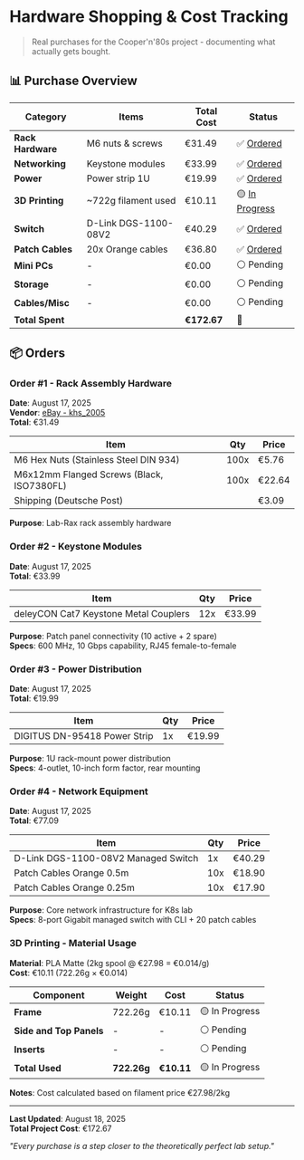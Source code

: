 # Hardware Shopping & Cost Tracking

> Real purchases for the Cooper'n'80s project - documenting what actually gets bought.

## 📊 Purchase Overview

| Category | Items | Total Cost | Status |
|----------|-------|------------|--------|
| **Rack Hardware** | M6 nuts & screws | €31.49 | ✅ [Ordered](#order-1) |
| **Networking** | Keystone modules | €33.99 | ✅ [Ordered](#order-2) |
| **Power** | Power strip 1U | €19.99 | ✅ [Ordered](#order-3) |
| **3D Printing** | ~722g filament used | €10.11 | 🟡 [In Progress](#3d-printing) |
| **Switch** | D-Link DGS-1100-08V2 | €40.29 | ✅ [Ordered](#order-4) |
| **Patch Cables** | 20x Orange cables | €36.80 | ✅ [Ordered](#order-4) |
| **Mini PCs** | - | €0.00 | ⚪ Pending |
| **Storage** | - | €0.00 | ⚪ Pending |
| **Cables/Misc** | - | €0.00 | ⚪ Pending |
| **Total Spent** | | **€172.67** | 🚀 |

## 📦 Orders

### Order #1 - Rack Assembly Hardware
**Date**: August 17, 2025  
**Vendor**: [eBay - khs_2005](https://www.ebay.de/str/khs2005)  
**Total**: €31.49  

| Item | Qty | Price |
|------|-----|-------|
| M6 Hex Nuts (Stainless Steel DIN 934) | 100x | €5.76 |
| M6x12mm Flanged Screws (Black, ISO7380FL) | 100x | €22.64 |
| Shipping (Deutsche Post) | | €3.09 |

**Purpose**: Lab-Rax rack assembly hardware

### Order #2 - Keystone Modules
**Date**: August 17, 2025  
**Total**: €33.99  

| Item | Qty | Price |
|------|-----|-------|
| deleyCON Cat7 Keystone Metal Couplers | 12x | €33.99 |

**Purpose**: Patch panel connectivity (10 active + 2 spare)  
**Specs**: 600 MHz, 10 Gbps capability, RJ45 female-to-female

### Order #3 - Power Distribution
**Date**: August 17, 2025  
**Total**: €19.99  

| Item | Qty | Price |
|------|-----|-------|
| DIGITUS DN-95418 Power Strip | 1x | €19.99 |

**Purpose**: 1U rack-mount power distribution  
**Specs**: 4-outlet, 10-inch form factor, rear mounting

### Order #4 - Network Equipment
**Date**: August 17, 2025  
**Total**: €77.09  

| Item | Qty | Price |
|------|-----|-------|
| D-Link DGS-1100-08V2 Managed Switch | 1x | €40.29 |
| Patch Cables Orange 0.5m | 10x | €18.90 |
| Patch Cables Orange 0.25m | 10x | €17.90 |

**Purpose**: Core network infrastructure for K8s lab  
**Specs**: 8-port Gigabit managed switch with CLI + 20 patch cables

### 3D Printing - Material Usage

**Material**: PLA Matte (2kg spool @ €27.98 = €0.014/g)  
**Cost**: €10.11 (722.26g × €0.014)

| Component | Weight | Cost | Status |
|-----------|--------|------|--------|
| **Frame** | 722.26g | €10.11 | 🟡 In Progress |
| **Side and Top Panels** | - | - | ⚪ Pending |
| **Inserts** | - | - | ⚪ Pending |
| **Total Used** | **722.26g** | **€10.11** | 🟡 In Progress |

**Notes**: Cost calculated based on filament price €27.98/2kg

---

**Last Updated**: August 18, 2025  
**Total Project Cost**: €172.67

*"Every purchase is a step closer to the theoretically perfect lab setup."*